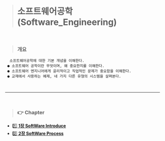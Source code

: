 > # 소프트웨어공학(Software_Engineering)

<br>

> ### 개요

```
  소프트웨어공학에 대한 기본 개념을 이해한다.
 ● 소프트웨어 공학이란 무엇이며, 왜 중요한지를 이해한다.
 ● 소프트웨어 엔지니어에게 윤리적이고 직업적인 문제가 중요함을 이해한다.
 ● 교재에서 사용하는 예제, 네 가지 다른 유형의 시스템을 살펴본다.

```
<br>
<hr>
<br>

> ### 👉 Chapter

- [1️⃣ **1장 SoftWare Introduce**](/Computer_Engineering/Software_Engineering/Chapter01_SoftWare_Introduces.md)
- [2️⃣ **2장 SoftWare Process**](/Computer_Engineering/Software_Engineering/Chapter02_SoftWare_Process.md)
